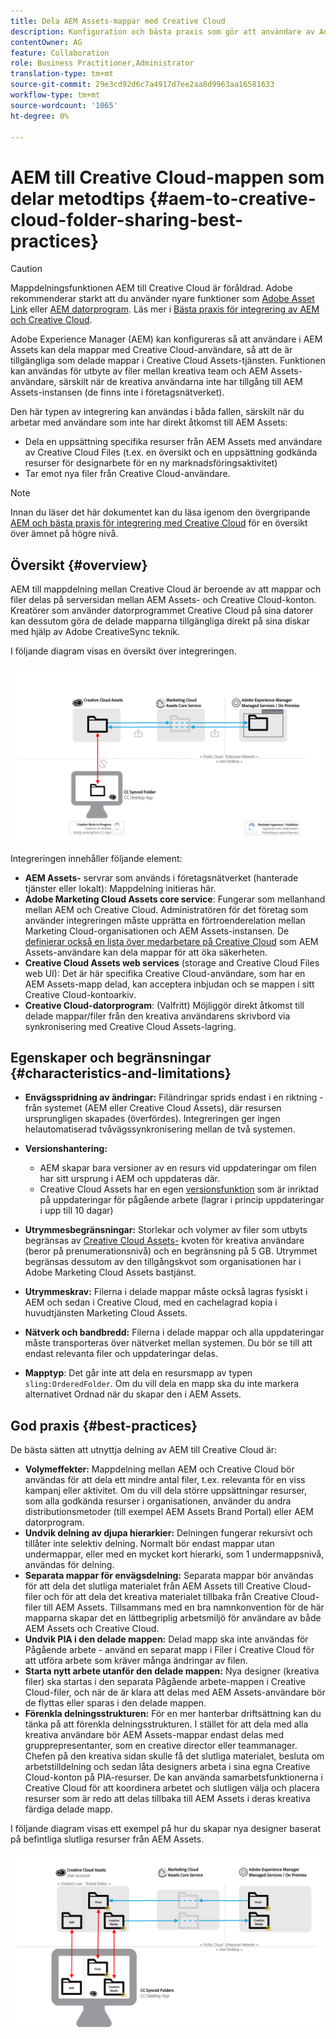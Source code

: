 ```yaml
---
title: Dela AEM Assets-mappar med Creative Cloud
description: Konfiguration och bästa praxis som gör att användare av Adobe Experience Manager Assets kan utbyta resursmappar med Adobe Creative Cloud-användare.
contentOwner: AG
feature: Collaboration
role: Business Practitioner,Administrator
translation-type: tm+mt
source-git-commit: 29e3cd92d6c7a4917d7ee2aa8d9963aa16581633
workflow-type: tm+mt
source-wordcount: '1065'
ht-degree: 0%

---
```



# AEM till Creative Cloud-mappen som delar metodtips {#aem-to-creative-cloud-folder-sharing-best-practices}

>[!CAUTION]
>
>Mappdelningsfunktionen AEM till Creative Cloud är föråldrad. Adobe rekommenderar starkt att du använder nyare funktioner som [Adobe Asset Link](https://helpx.adobe.com/enterprise/admin-guide.html/enterprise/using/adobe-asset-link.ug.html) eller [AEM datorprogram](https://experienceleague.adobe.com/docs/experience-manager-desktop-app/using/using.html). Läs mer i [Bästa praxis för integrering av AEM och Creative Cloud](/help/assets/aem-cc-integration-best-practices.md).

Adobe Experience Manager (AEM) kan konfigureras så att användare i AEM Assets kan dela mappar med Creative Cloud-användare, så att de är tillgängliga som delade mappar i Creative Cloud Assets-tjänsten. Funktionen kan användas för utbyte av filer mellan kreativa team och AEM Assets-användare, särskilt när de kreativa användarna inte har tillgång till AEM Assets-instansen (de finns inte i företagsnätverket).

Den här typen av integrering kan användas i båda fallen, särskilt när du arbetar med användare som inte har direkt åtkomst till AEM Assets:

* Dela en uppsättning specifika resurser från AEM Assets med användare av Creative Cloud Files (t.ex. en översikt och en uppsättning godkända resurser för designarbete för en ny marknadsföringsaktivitet)
* Tar emot nya filer från Creative Cloud-användare.

>[!NOTE]
>
>Innan du läser det här dokumentet kan du läsa igenom den övergripande [AEM och bästa praxis för integrering med Creative Cloud](aem-cc-integration-best-practices.md) för en översikt över ämnet på högre nivå.

## Översikt {#overview}

AEM till mappdelning mellan Creative Cloud är beroende av att mappar och filer delas på serversidan mellan AEM Assets- och Creative Cloud-konton. Kreatörer som använder datorprogrammet Creative Cloud på sina datorer kan dessutom göra de delade mapparna tillgängliga direkt på sina diskar med hjälp av Adobe CreativeSync teknik.

I följande diagram visas en översikt över integreringen.

![chlimage_1-406](assets/chlimage_1-406.png)

Integreringen innehåller följande element:

* **AEM Assets-** servrar som används i företagsnätverket (hanterade tjänster eller lokalt): Mappdelning initieras här.
* **Adobe Marketing Cloud Assets core service**: Fungerar som mellanhand mellan AEM och Creative Cloud. Administratören för det företag som använder integreringen måste upprätta en förtroenderelation mellan Marketing Cloud-organisationen och AEM Assets-instansen. De [definierar också en lista över medarbetare på Creative Cloud](https://experienceleague.adobe.com/docs/core-services/interface/assets/t-admin-add-cc-user.html?lang=en#assets) som AEM Assets-användare kan dela mappar för att öka säkerheten.
* **Creative Cloud Assets web services**  (storage and Creative Cloud Files web UI): Det är här specifika Creative Cloud-användare, som har en AEM Assets-mapp delad, kan acceptera inbjudan och se mappen i sitt Creative Cloud-kontoarkiv.
* **Creative Cloud-datorprogram**: (Valfritt) Möjliggör direkt åtkomst till delade mappar/filer från den kreativa användarens skrivbord via synkronisering med Creative Cloud Assets-lagring.

## Egenskaper och begränsningar {#characteristics-and-limitations}

* **Envägsspridning av ändringar:** Filändringar sprids endast i en riktning - från systemet (AEM eller Creative Cloud Assets), där resursen ursprungligen skapades (överfördes). Integreringen ger ingen helautomatiserad tvåvägssynkronisering mellan de två systemen.

* **Versionshantering:**

   * AEM skapar bara versioner av en resurs vid uppdateringar om filen har sitt ursprung i AEM och uppdateras där.
   * Creative Cloud Assets har en egen [versionsfunktion](https://helpx.adobe.com/creative-cloud/help/versioning-faq.html) som är inriktad på uppdateringar för pågående arbete (lagrar i princip uppdateringar i upp till 10 dagar)

* **Utrymmesbegränsningar:** Storlekar och volymer av filer som utbyts begränsas av  [Creative Cloud Assets-](https://helpx.adobe.com/creative-cloud/kb/file-storage-quota.html) kvoten för kreativa användare (beror på prenumerationsnivå) och en begränsning på 5 GB. Utrymmet begränsas dessutom av den tillgångskvot som organisationen har i Adobe Marketing Cloud Assets bastjänst.

* **Utrymmeskrav:** Filerna i delade mappar måste också lagras fysiskt i AEM och sedan i Creative Cloud, med en cachelagrad kopia i huvudtjänsten Marketing Cloud Assets.
* **Nätverk och bandbredd:** Filerna i delade mappar och alla uppdateringar måste transporteras över nätverket mellan systemen. Du bör se till att endast relevanta filer och uppdateringar delas.
* **Mapptyp**: Det går inte att dela en resursmapp av typen  `sling:OrderedFolder`. Om du vill dela en mapp ska du inte markera alternativet Ordnad när du skapar den i AEM Assets.

## God praxis {#best-practices}

De bästa sätten att utnyttja delning av AEM till Creative Cloud är:

* **Volymeffekter:** Mappdelning mellan AEM och Creative Cloud bör användas för att dela ett mindre antal filer, t.ex. relevanta för en viss kampanj eller aktivitet. Om du vill dela större uppsättningar resurser, som alla godkända resurser i organisationen, använder du andra distributionsmetoder (till exempel AEM Assets Brand Portal) eller AEM datorprogram.
* **Undvik delning av djupa hierarkier:** Delningen fungerar rekursivt och tillåter inte selektiv delning. Normalt bör endast mappar utan undermappar, eller med en mycket kort hierarki, som 1 undermappsnivå, användas för delning.
* **Separata mappar för envägsdelning:** Separata mappar bör användas för att dela det slutliga materialet från AEM Assets till Creative Cloud-filer och för att dela det kreativa materialet tillbaka från Creative Cloud-filer till AEM Assets. Tillsammans med en bra namnkonvention för de här mapparna skapar det en lättbegriplig arbetsmiljö för användare av både AEM Assets och Creative Cloud.
* **Undvik PIA i den delade mappen:** Delad mapp ska inte användas för Pågående arbete - använd en separat mapp i Filer i Creative Cloud för att utföra arbete som kräver många ändringar av filen.
* **Starta nytt arbete utanför den delade mappen:** Nya designer (kreativa filer) ska startas i den separata Pågående arbete-mappen i Creative Cloud-filer, och när de är klara att delas med AEM Assets-användare bör de flyttas eller sparas i den delade mappen.
* **Förenkla delningsstrukturen:** För en mer hanterbar driftsättning kan du tänka på att förenkla delningsstrukturen. I stället för att dela med alla kreativa användare bör AEM Assets-mappar endast delas med grupprepresentanter, som en creative director eller teammanager. Chefen på den kreativa sidan skulle få det slutliga materialet, besluta om arbetstilldelning och sedan låta designers arbeta i sina egna Creative Cloud-konton på PIA-resurser. De kan använda samarbetsfunktionerna i Creative Cloud för att koordinera arbetet och slutligen välja och placera resurser som är redo att delas tillbaka till AEM Assets i deras kreativa färdiga delade mapp.

I följande diagram visas ett exempel på hur du skapar nya designer baserat på befintliga slutliga resurser från AEM Assets.

![chlimage_1-407](assets/chlimage_1-407.png)
